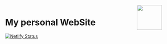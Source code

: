 <img src="app/images/logo.png" align="right" width="80px" height="80px" />

# My personal WebSite

[![Netlify Status](https://api.netlify.com/api/v1/badges/1177d32d-3af0-4111-aaeb-d4c60249c2e6/deploy-status)](https://app.netlify.com/sites/thallesmarchetti/deploys)
